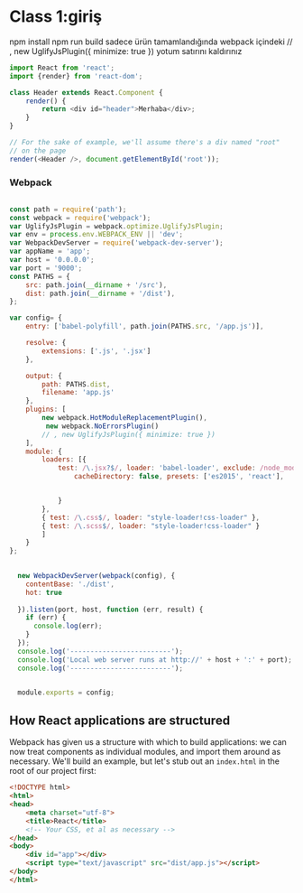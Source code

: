# Class 1:giriş
 
  npm install
  npm run build
 sadece  ürün tamamlandığında 
 webpack içindeki 
  // , new UglifyJsPlugin({ minimize: true })
  yotum satırını kaldırınız


``` javascript
import React from 'react';
import {render} from 'react-dom';

class Header extends React.Component {
    render() {
        return <div id="header">Merhaba</div>;
    }
}

// For the sake of example, we'll assume there's a div named "root"
// on the page
render(<Header />, document.getElementById('root'));
```

 
### Webpack
 

``` javascript
 
const path = require('path');
const webpack = require('webpack');
var UglifyJsPlugin = webpack.optimize.UglifyJsPlugin;
var env = process.env.WEBPACK_ENV || 'dev';
var WebpackDevServer = require('webpack-dev-server');
var appName = 'app';
var host = '0.0.0.0';
var port = '9000';
const PATHS = {
    src: path.join(__dirname + '/src'),
    dist: path.join(__dirname + '/dist'),
};

var config= {
    entry: ['babel-polyfill', path.join(PATHS.src, '/app.js')],

    resolve: {
        extensions: ['.js', '.jsx']
    },

    output: {
        path: PATHS.dist,
        filename: 'app.js'
    },
    plugins: [
        new webpack.HotModuleReplacementPlugin(),
         new webpack.NoErrorsPlugin()
        // , new UglifyJsPlugin({ minimize: true })
    ],
    module: {
        loaders: [{
            test: /\.jsx?$/, loader: 'babel-loader', exclude: /node_modules/, include: PATHS.src, query: {
                cacheDirectory: false, presets: ['es2015', 'react'],


            }
        },
        { test: /\.css$/, loader: "style-loader!css-loader" },
        { test: /\.scss$/, loader: "style-loader!css-loader" }
        ]
    }
};

 
  new WebpackDevServer(webpack(config), {
    contentBase: './dist',
    hot: true
     
  }).listen(port, host, function (err, result) {
    if (err) {
      console.log(err);
    }
  });
  console.log('-------------------------');
  console.log('Local web server runs at http://' + host + ':' + port);
  console.log('-------------------------');


  module.exports = config;
```

 

###  
## How React applications are structured
Webpack has given us a structure with which to build applications: we can now treat components as individual modules, and import them around as necessary. We'll build an example, but let's stub out an `index.html` in the root of our project first:

``` html
<!DOCTYPE html>
<html>
<head>
    <meta charset="utf-8">
    <title>React</title>
    <!-- Your CSS, et al as necessary -->
</head>
<body>
    <div id="app"></div>
    <script type="text/javascript" src="dist/app.js"></script>
</body>
</html>
```

 